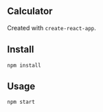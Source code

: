 Calculator
---

Created with `create-react-app`.



Install
---

`npm install`



Usage
---

`npm start`